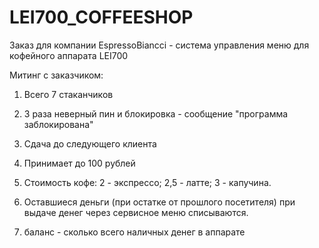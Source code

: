 # LEI700_COFFEESHOP
Заказ для компании EspressoBiancci - система управления меню для кофейного аппарата LEI700

Митинг с заказчиком:

1. Всего 7 стаканчиков
2. 3 раза неверный пин и блокировка - сообщение "программа заблокирована"
3. Сдача до следующего клиента
4. Принимает до 100 рублей
5. Стоимость кофе:
    2  - экспрессо;
    2,5 - латте;
    3  - капучина.
6. Оставшиеся деньги (при остатке от прошлого посетителя) при выдаче денег через сервисное меню списываются.

7. баланс - сколько всего наличных денег в аппарате

